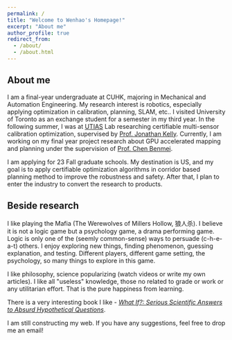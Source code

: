 ```yaml
---
permalink: /
title: "Welcome to Wenhao's Homepage!"
excerpt: "About me"
author_profile: true
redirect_from: 
  - /about/
  - /about.html
---
```












## About me



I am a final-year undergraduate at CUHK, majoring in Mechanical and Automation Engineering. My research interest is robotics, especially applying optimization in calibration, planning, SLAM, etc.. I visited University of Toronto as an exchange student for a semester in my third year. In the following summer, I was at [UTIAS](https://www.utias.utoronto.ca/) Lab researching certifiable multi-sensor calibration optimization, supervised by [Prof. Jonathan Kelly](http://stars.utias.utoronto.ca/~jkelly/). Currently, I am working on my final year project research about GPU accelerated mapping and planning under the supervision of [Prof. Chen Benmei](http://www.mae.cuhk.edu.hk/~usr/).

I am applying for 23 Fall graduate schools. My destination is US, and my goal is to apply certifiable optimization algorithms in corridor based planning method to improve the robustness and safety. After that, I plan to enter the industry to convert the research to products. 







## Beside research 



I like playing the Mafia (The Werewolves of Millers Hollow, 狼人杀). I believe it is not a logic game but a psychology game, a drama performing game. Logic is only one of the (seemly common-sense) ways to persuade (c-h-e-a-t) others. I enjoy exploring new things, finding phenomenon, guessing explanation, and testing. Different players, different game setting, the psychology, so many things to explore in this game. 

I like philosophy, science popularizing (watch videos or write my own articles). I like all "useless" knowledge, those no related to grade or work or any utilitarian effort. That is the pure happiness from learning. 

There is a very interesting book I like - *[What If?: Serious Scientific Answers to Absurd Hypothetical Questions](https://en.wikipedia.org/wiki/What_If%3F_(book))*. 









I am still constructing my web. If you have any suggestions, feel free to drop me an email!
